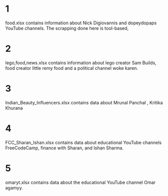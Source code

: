 # 1
food.xlsx contains information about Nick Digiovannis and dopeydopaps YouTube channels. The scrapping done here is tool-based,
# 2
lego,food,news.xlsx contains information about lego creator Sam Builds, food creator little remy food and a political channel woke karen.
# 3
Indian_Beauty_Influencers.xlsx contains data about Mrunal Panchal , Kritika Khurana 
# 4
FCC_Sharan_Ishan.xlsx contains data about educational YouTube channels FreeCodeCamp, finance with Sharan, and Ishan Sharma.
# 5
omaryt.xlsx contains data about the educational YouTube channel Omar agamyy.
